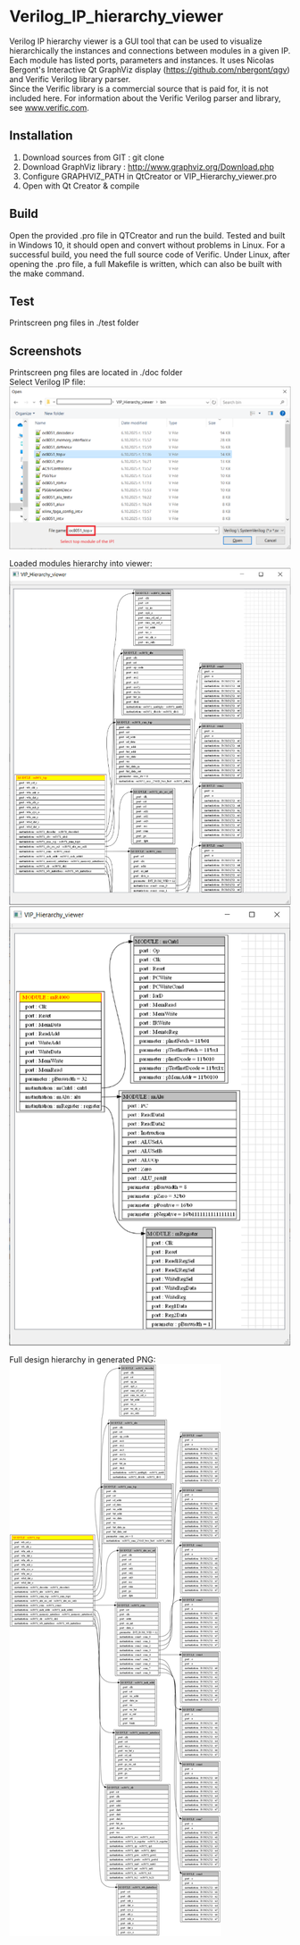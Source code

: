 
# Verilog_IP_hierarchy_viewer

Verilog IP hierarchy viewer is a GUI tool that can be used to visualize hierarchically the instances and connections between modules in a given IP. Each module has listed ports, parameters and instances.
It uses Nicolas Bergont's Interactive Qt GraphViz display (https://github.com/nbergont/qgv) and Verific Verilog library parser.                                                                                    
Since the Verific library is a commercial source that is paid for, it is not included here. 
For information about the Verific Verilog parser and library, see www.verific.com. 


## Installation
1. Download sources from GIT : git clone                            
2. Download GraphViz library : http://www.graphviz.org/Download.php                                                                          
3. Configure GRAPHVIZ_PATH in QtCreator or VIP_Hierarchy_viewer.pro                                                                     
4. Open with Qt Creator & compile
    
## Build
Open the provided .pro file in QTCreator and run the build.
Tested and built in Windows 10, it should open and convert without problems in Linux.
For a successful build, you need the full source code of Verific.
Under Linux, after opening the .pro file, a full Makefile is written, which can also be built with the make command.
## Test

Printscreen png files in ./test folder


## Screenshots
Printscreen png files are located in ./doc folder                                                                                 
Select Verilog IP file:
![Alt text](/doc/Select_ip.png?raw=true "Optional Title")

Loaded modules hierarchy into viewer:
![Alt text](doc/printscreen_VIPH_viewer.png?raw=true "Optional Title")
![Alt text](doc/printscreen_VIPH_viewer2.png?raw=true "Optional Title")

Full design hierarchy in generated PNG:
![Alt text](doc/Full_design_hierarhy.png?raw=true "Optional Title")

